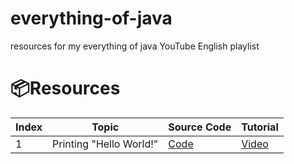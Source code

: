 # everything-of-java

resources for my everything of java YouTube English playlist

# 📦Resources

| Index | Topic                   | Source Code            | Tutorial        |
| ----- | ----------------------- | ---------------------- | --------------- |
| 1     | Printing "Hello World!" | [Code](./Hello_World/Main.java) | [Video](https://youtu.be/U__ljdoYDYY) |
